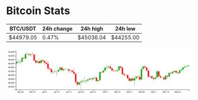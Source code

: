 # Bitcoin Stats

BTC/USDT|24h change|24h high|24h low|
|---|---|---|---|
|$44979.05|0.47%|$45036.04|$44255.00|

<img src="./chart.svg">
